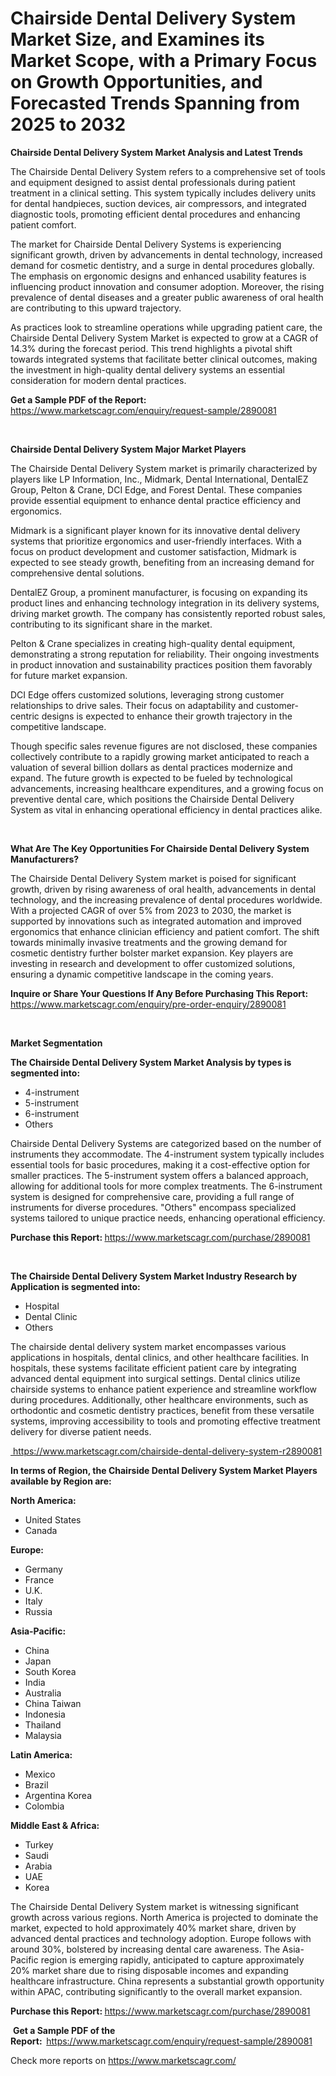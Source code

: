<p><h1>Chairside Dental Delivery System Market Size, and Examines its Market Scope, with a Primary Focus on Growth Opportunities, and Forecasted Trends Spanning from 2025 to 2032</h1></p><p><strong>Chairside Dental Delivery System Market Analysis and Latest Trends</strong></p>
<p><p>The Chairside Dental Delivery System refers to a comprehensive set of tools and equipment designed to assist dental professionals during patient treatment in a clinical setting. This system typically includes delivery units for dental handpieces, suction devices, air compressors, and integrated diagnostic tools, promoting efficient dental procedures and enhancing patient comfort. </p><p>The market for Chairside Dental Delivery Systems is experiencing significant growth, driven by advancements in dental technology, increased demand for cosmetic dentistry, and a surge in dental procedures globally. The emphasis on ergonomic designs and enhanced usability features is influencing product innovation and consumer adoption. Moreover, the rising prevalence of dental diseases and a greater public awareness of oral health are contributing to this upward trajectory. </p><p>As practices look to streamline operations while upgrading patient care, the Chairside Dental Delivery System Market is expected to grow at a CAGR of 14.3% during the forecast period. This trend highlights a pivotal shift towards integrated systems that facilitate better clinical outcomes, making the investment in high-quality dental delivery systems an essential consideration for modern dental practices.</p></p>
<p><strong>Get a Sample PDF of the Report:&nbsp;</strong> <a href="https://www.marketscagr.com/enquiry/request-sample/2890081?utm_campaign=2383&utm_medium=2&utm_source=Github&utm_content=ia&utm_term=14032025&utm_id=chairside-dental-delivery-system">https://www.marketscagr.com/enquiry/request-sample/2890081</a></p>
<p>&nbsp;</p>
<p><strong>Chairside Dental Delivery System Major Market Players</strong></p>
<p><p>The Chairside Dental Delivery System market is primarily characterized by players like LP Information, Inc., Midmark, Dental International, DentalEZ Group, Pelton & Crane, DCI Edge, and Forest Dental. These companies provide essential equipment to enhance dental practice efficiency and ergonomics.</p><p>Midmark is a significant player known for its innovative dental delivery systems that prioritize ergonomics and user-friendly interfaces. With a focus on product development and customer satisfaction, Midmark is expected to see steady growth, benefiting from an increasing demand for comprehensive dental solutions. </p><p>DentalEZ Group, a prominent manufacturer, is focusing on expanding its product lines and enhancing technology integration in its delivery systems, driving market growth. The company has consistently reported robust sales, contributing to its significant share in the market.</p><p>Pelton & Crane specializes in creating high-quality dental equipment, demonstrating a strong reputation for reliability. Their ongoing investments in product innovation and sustainability practices position them favorably for future market expansion.</p><p>DCI Edge offers customized solutions, leveraging strong customer relationships to drive sales. Their focus on adaptability and customer-centric designs is expected to enhance their growth trajectory in the competitive landscape.</p><p>Though specific sales revenue figures are not disclosed, these companies collectively contribute to a rapidly growing market anticipated to reach a valuation of several billion dollars as dental practices modernize and expand. The future growth is expected to be fueled by technological advancements, increasing healthcare expenditures, and a growing focus on preventive dental care, which positions the Chairside Dental Delivery System as vital in enhancing operational efficiency in dental practices alike.</p></p>
<p>&nbsp;</p>
<p><strong>What Are The Key Opportunities For Chairside Dental Delivery System Manufacturers?</strong></p>
<p><p>The Chairside Dental Delivery System market is poised for significant growth, driven by rising awareness of oral health, advancements in dental technology, and the increasing prevalence of dental procedures worldwide. With a projected CAGR of over 5% from 2023 to 2030, the market is supported by innovations such as integrated automation and improved ergonomics that enhance clinician efficiency and patient comfort. The shift towards minimally invasive treatments and the growing demand for cosmetic dentistry further bolster market expansion. Key players are investing in research and development to offer customized solutions, ensuring a dynamic competitive landscape in the coming years.</p></p>
<p><strong>Inquire or Share Your Questions If Any Before Purchasing This Report:</strong> <a href="https://www.marketscagr.com/enquiry/pre-order-enquiry/2890081?utm_campaign=2383&utm_medium=2&utm_source=Github&utm_content=ia&utm_term=14032025&utm_id=chairside-dental-delivery-system">https://www.marketscagr.com/enquiry/pre-order-enquiry/2890081</a></p>
<p>&nbsp;</p>
<p><strong>Market Segmentation</strong></p>
<p><strong>The Chairside Dental Delivery System Market Analysis by types is segmented into:</strong></p>
<p><ul><li>4-instrument</li><li>5-instrument</li><li>6-instrument</li><li>Others</li></ul></p>
<p><p>Chairside Dental Delivery Systems are categorized based on the number of instruments they accommodate. The 4-instrument system typically includes essential tools for basic procedures, making it a cost-effective option for smaller practices. The 5-instrument system offers a balanced approach, allowing for additional tools for more complex treatments. The 6-instrument system is designed for comprehensive care, providing a full range of instruments for diverse procedures. "Others" encompass specialized systems tailored to unique practice needs, enhancing operational efficiency.</p></p>
<p><strong>Purchase this Report:&nbsp;</strong><a href="https://www.marketscagr.com/purchase/2890081?utm_campaign=2383&utm_medium=2&utm_source=Github&utm_content=ia&utm_term=14032025&utm_id=chairside-dental-delivery-system">https://www.marketscagr.com/purchase/2890081</a></p>
<p>&nbsp;</p>
<p><strong>The Chairside Dental Delivery System Market Industry Research by Application is segmented into:</strong></p>
<p><ul><li>Hospital</li><li>Dental Clinic</li><li>Others</li></ul></p>
<p><p>The chairside dental delivery system market encompasses various applications in hospitals, dental clinics, and other healthcare facilities. In hospitals, these systems facilitate efficient patient care by integrating advanced dental equipment into surgical settings. Dental clinics utilize chairside systems to enhance patient experience and streamline workflow during procedures. Additionally, other healthcare environments, such as orthodontic and cosmetic dentistry practices, benefit from these versatile systems, improving accessibility to tools and promoting effective treatment delivery for diverse patient needs.</p></p>
<p><a href="https://www.marketscagr.com/chairside-dental-delivery-system-r2890081?utm_campaign=2383&utm_medium=2&utm_source=Github&utm_content=ia&utm_term=14032025&utm_id=chairside-dental-delivery-system">&nbsp;https://www.marketscagr.com/chairside-dental-delivery-system-r2890081</a></p>
<p><strong>In terms of Region, the Chairside Dental Delivery System Market Players available by Region are:</strong></p>
<p>
    <p> <strong> North America: </strong>
        <ul>
            <li>United States</li>
            <li>Canada</li>
        </ul>
        </p> 
    <p> <strong> Europe: </strong>
        <ul>
            <li>Germany</li>
            <li>France</li>
            <li>U.K.</li>
            <li>Italy</li>
            <li>Russia</li>
        </ul>
        </p> 
    <p> <strong> Asia-Pacific: </strong>
        <ul>
            <li>China</li>
            <li>Japan</li>
            <li>South Korea</li>
            <li>India</li>
            <li>Australia</li>
            <li>China Taiwan</li>
            <li>Indonesia</li>
            <li>Thailand</li>
            <li>Malaysia</li>
        </ul>
        </p> 
    <p> <strong> Latin America: </strong>
        <ul>
            <li>Mexico</li>
            <li>Brazil</li>
            <li>Argentina Korea</li>
            <li>Colombia</li>
        </ul>
        </p> 
    <p> <strong> Middle East & Africa: </strong>
        <ul>
            <li>Turkey</li>
            <li>Saudi</li>
            <li>Arabia</li>
            <li>UAE</li>
            <li>Korea</li>
        </ul>
    </p>
    </p>
<p><p>The Chairside Dental Delivery System market is witnessing significant growth across various regions. North America is projected to dominate the market, expected to hold approximately 40% market share, driven by advanced dental practices and technology adoption. Europe follows with around 30%, bolstered by increasing dental care awareness. The Asia-Pacific region is emerging rapidly, anticipated to capture approximately 20% market share due to rising disposable incomes and expanding healthcare infrastructure. China represents a substantial growth opportunity within APAC, contributing significantly to the overall market expansion.</p></p>
<p><strong>Purchase this Report: </strong><a href="https://www.marketscagr.com/purchase/2890081?utm_campaign=2383&utm_medium=2&utm_source=Github&utm_content=ia&utm_term=14032025&utm_id=chairside-dental-delivery-system">https://www.marketscagr.com/purchase/2890081</a></p>
<p>&nbsp;<strong>Get a Sample PDF of the Report:&nbsp;&nbsp;</strong><a href="https://www.marketscagr.com/enquiry/request-sample/2890081?utm_campaign=2383&utm_medium=2&utm_source=Github&utm_content=ia&utm_term=14032025&utm_id=chairside-dental-delivery-system">https://www.marketscagr.com/enquiry/request-sample/2890081</a></p>
<p><strong></strong></p>
<p>Check more reports on <a href="https://www.marketscagr.com/?utm_campaign=2383&utm_medium=2&utm_source=Github&utm_content=ia&utm_term=14032025&utm_id=chairside-dental-delivery-system">https://www.marketscagr.com/</a></p>